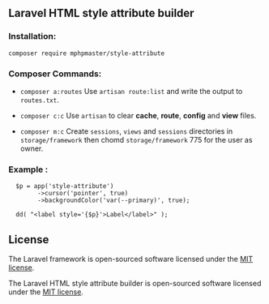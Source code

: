 ## Laravel HTML style attribute builder

### Installation:
```
composer require mphpmaster/style-attribute
```

### Composer Commands:

- `composer a:routes` Use `artisan route:list` and write the output to `routes.txt`.

- `composer c:c` Use `artisan` to clear **cache**, **route**, **config** and **view** files.

- `composer m:c` Create `sessions`, `views` and `sessions` directories in `storage/framework` then chomd `storage/framework` 775 for the user as owner.


### Example :

```
  $p = app('style-attribute')
        ->cursor('pointer', true)
        ->backgroundColor('var(--primary)', true);

  dd( "<label style='{$p}'>Label</label>" );
  ```


## License

The Laravel framework is open-sourced software licensed under the [MIT license](https://opensource.org/licenses/MIT).

The Laravel HTML style attribute builder is open-sourced software licensed under the [MIT license](https://opensource.org/licenses/MIT).
